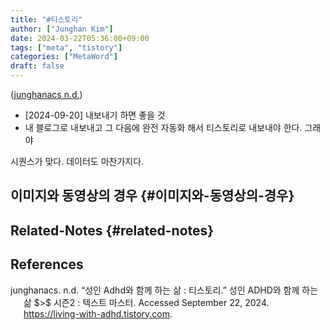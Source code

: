 ```yaml
---
title: "#티스토리"
author: ["Junghan Kim"]
date: 2024-03-22T05:36:00+09:00
tags: ["meta", "tistory"]
categories: ["MetaWord"]
draft: false
---
```


(<a href="#citeproc_bib_item_1">junghanacs n.d.</a>)

-   [2024-09-20] 내보내기 하면 좋을 것
-   내 블로그로 내보내고 그 다음에 완전 자동화 해서 티스토리로 내보내야 한다. 그래야

시퀀스가 맞다. 데이터도 마찬가지다.


## 이미지와 동영상의 경우 {#이미지와-동영상의-경우}


## Related-Notes {#related-notes}

## References

<style>.csl-entry{text-indent: -1.5em; margin-left: 1.5em;}</style><div class="csl-bib-body">
  <div class="csl-entry"><a id="citeproc_bib_item_1"></a>junghanacs. n.d. “성인 Adhd와 함께 하는 삶 : 티스토리.” 성인 ADHD와 함께 하는 삶 $&#62;$ 시즌2 : 텍스트 마스터. Accessed September 22, 2024. <a href="https://living-with-adhd.tistory.com">https://living-with-adhd.tistory.com</a>.</div>
</div>
